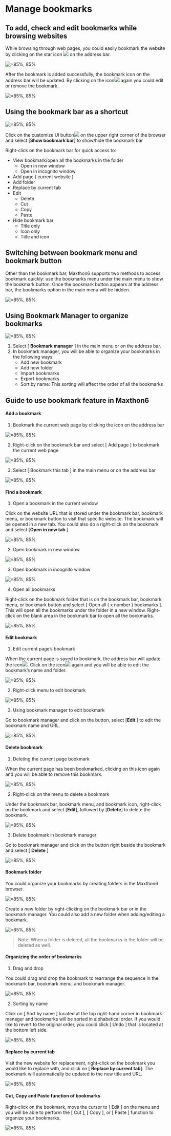 # Manage bookmarks

## To add, check and edit bookmarks while browsing websites

While browsing through web pages, you could easily bookmark the website by clicking on the star icon ![](zh/images/07-1.png) on the address bar.

![](images/07-00.gif "=85%, 85%")

After the bookmark is added successfully, the bookmark icon on the address bar will be updated. By clicking on the icon![](zh/images/07-2.png) again you could edit or remove the bookmark.

![](images/07-01.gif "=85%, 85%")

## Using the bookmark bar as a shortcut

![](images/07-02.gif "=85%, 85%")

Click on the customize UI button![](zh/images/00-5.png) on the upper right corner of the browser and select [**Show bookmark bar**] to show/hide the bookmark bar

Right-click on the bookmark bar for quick access to:

- View bookmark/open all the bookmarks in the folder
  - Open in new window
  - Open in incognito window
- Add page ( current website )
- Add folder
- Replace by current tab
- Edit
  - Delete
  - Cut
  - Copy
  - Paste
- Hide bookmark bar
  - Title only
  - Icon only
  - Title and icon

## Switching between bookmark menu and bookmark button

Other than the bookmark bar, Maxthon6 supports two methods to access bookmark quickly: use the bookmarks menu under the main menu to show the bookmark button. Once the bookmark button appears at the address bar, the bookmarks option in the main menu will be hidden.

![](images/07-03.gif "=85%, 85%")

## Using Bookmark Manager to organize bookmarks

![](images/07-05.png "=85%, 85%")

1. Select [ **Bookmark manager** ] in the main menu or on the address bar.
2. In bookmark manager, you will be able to organize your bookmarks in the following ways:
   - Add new bookmark
   - Add new folder
   - Import bookmarks
   - Export bookmarks
   - Sort by name: This sorting will affect the order of all the bookmarks

## Guide to use bookmark feature in Maxthon6

#### Add a bookmark

1. Bookmark the current web page by clicking the icon on the address bar

![](images/07-06.png "=85%, 85%")

2. Right-click on the bookmark bar and select [ Add page ] to bookmark the current web page

![](images/07-07.png "=85%, 85%")

3. Select [ Bookmark this tab ] in the main menu or on the address bar

![](images/07-08.png "=85%, 85%")

#### Find a bookmark

1. Open a bookmark in the current window

Click on the website URL that is stored under the bookmark bar, bookmark menu, or bookmark button to visit that specific website. The bookmark will be opened in a new tab. You could also do a right-click on the bookmark and select [**Open in new tab** ]

![](images/07-09.gif "=85%, 85%")

2. Open bookmark in new window

![](images/07-10.png "=85%, 85%")

3. Open bookmark in incognito window

![](images/07-11.png "=85%, 85%")

4. Open all bookmarks

Right-click on the bookmark folder that is on the bookmark bar, bookmark menu, or bookmark button and select [ Open all ( x number ) bookmarks ]. This will open all the bookmarks under the folder in a new window. Right-click on the blank area in the bookmark bar to open all the bookmarks.

![](images/07-12.png "=85%, 85%")

#### Edit bookmark

1. Edit current page’s bookmark

When the current page is saved to bookmark, the address bar will update the icon![](zh/images/07-2.png). Click on the icon![](zh/images/07-2.png) again and you will be able to edit the bookmark’s name and folder.

![](images/07-13.png "=85%, 85%")

2. Right-click menu to edit bookmark

![](images/07-14.png "=85%, 85%")

3. Using bookmark manager to edit bookmark

Go to bookmark manager and click on the button, select [**Edit** ] to edit the bookmark name and URL.

![](images/07-15.png "=85%, 85%")

#### Delete bookmark

1. Deleting the current page bookmark

When the current page has been bookmarked, clicking on this icon again and you will be able to remove this bookmark.

![](images/07-16.png "=85%, 85%")

2. Right-click on the menu to delete a bookmark

Under the bookmark bar, bookmark menu, and bookmark icon, right-click on the bookmark and select [**Edit**], followed by [**Delete**] to delete the bookmark.

![](images/07-17.png "=85%, 85%")

3. Delete bookmark in bookmark manager

Go to bookmark manager and click on the button right beside the bookmark and select [ **Delete** ]

![](images/07-18.png "=85%, 85%")

#### Bookmark folder

You could organize your bookmarks by creating folders in the Maxthon6 browser.

![](images/07-19.gif "=85%, 85%")

Create a new folder by right-clicking on the bookmark bar or in the bookmark manager. You could also add a new folder when adding/editing a bookmark.

![](images/07-20.png "=85%, 85%")

> Note: When a folder is deleted, all the bookmarks in the folder will be deleted as well.

#### Organizing the order of bookmarks

1. Drag and drop

You could drag and drop the bookmark to rearrange the sequence in the bookmark bar, bookmark menu, and bookmark manager.

![](images/07-21.gif "=85%, 85%")

2. Sorting by name

Click on [ Sort by name ] located at the top right-hand corner in bookmark manager and bookmarks will be sorted in alphabetical order. If you would like to revert to the original order, you could click [ Undo ] that is located at the bottom left side.

![](images/07-22.gif "=85%, 85%")

#### Replace by current tab

Visit the new website for replacement, right-click on the bookmark you would like to replace with, and click on [ **Replace by current tab**]. The bookmark will automatically be updated to the new title and URL.

![](images/07-23.gif "=85%, 85%")

#### Cut, Copy and Paste function of bookmarks

Right-click on the bookmark, move the cursor to [ Edit ] on the menu and you will be able to perform the [ Cut ], [ Copy ], or [ Paste ] function to organize your bookmarks.

![](images/07-24.png "=85%, 85%")
